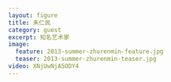 ```yaml
---
layout: figure
title: 朱仁民
category: guest
excerpt: 知名艺术家
image:
  feature: 2013-summer-zhurenmin-feature.jpg
  teaser: 2013-summer-zhurenmin-teaser.jpg
video: XNjUwNjA5ODY4
---
```



